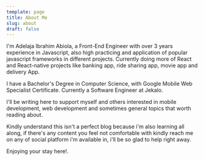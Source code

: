 ```yaml
---
template: page
title: About Me
slug: about
draft: false
---
```


I'm Adelaja Ibrahim Abiola, a Front-End Engineer with over 3 years experience in Javascript, also high practicing and application of popular javascript frameworks in different projects. Currently doing more of React and React-native projects like banking app, ride sharing app, movie app and delivery App.

I have a Bachelor's Degree in Computer Science, with Google Mobile Web Specialist Certificate. Currently a Software Engineer at Jekalo.

I'll be writing here to support myself and others interested in mobile development, web development and sometimes general topics that worth reading about.

Kindly understand this isn't a perfect blog because i'm also learning all along, if there's any content you feel not comfortable with kindly reach me on any of social platform i'm available in, i'll be so glad to help right away.

Enjoying your stay here!.
